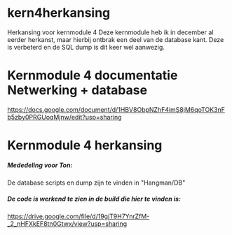 # kern4herkansing
Herkansing voor kernmodule 4
Deze kernmodule heb ik in december al eerder herkanst, maar hierbij ontbrak een deel van de database kant.
Deze is verbeterd en de SQL dump is dit keer wel aanwezig.

# Kernmodule 4 documentatie Netwerking + database
https://docs.google.com/document/d/1HBV8ObpNZhF4imS8jM6qoTOK3nFb5zby0PRGUoqMjnw/edit?usp=sharing

# Kernmodule 4 herkansing
##### Mededeling voor Ton:
De database scripts en dump zijn te vinden in "Hangman/DB"

##### De code is werkend te zien in de build die hier te vinden is:
https://drive.google.com/file/d/19gjT9H7YnrZfM-_2_nHFXkEF8tn0Gtwx/view?usp=sharing

